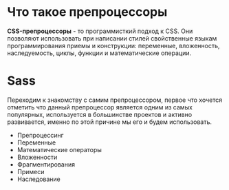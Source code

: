 # Что такое препроцессоры
__CSS-препроцессоры__ - то программисткий подход к CSS. Они позволяют использовать при написании стилей свойственные языкам программирования приемы и конструкции: переменные, вложенность, наследуемость, циклы, функции и математические операции.

# Sass
Переходим к знакомству с самим препроцессором, первое что хочется отметить что данный препроцессор является одним из самых популярных, используется в большинстве проектов и активно развивается, именно по этой причине мы его и будем использовать.

* Препроцессинг
* Переменные
* Математические операторы
* Вложенности
* Фрагментирования
* Примеси
* Наследование